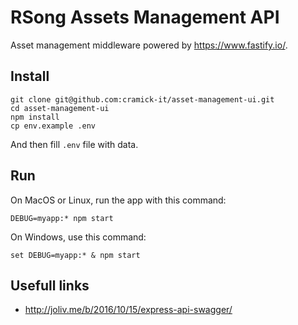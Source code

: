 # RSong Assets Management API
Asset management middleware powered by https://www.fastify.io/.  

## Install

```
git clone git@github.com:cramick-it/asset-management-ui.git
cd asset-management-ui
npm install
cp env.example .env
```

And then fill `.env` file with data.

## Run

On MacOS or Linux, run the app with this command:
```
DEBUG=myapp:* npm start
```

On Windows, use this command:
```
set DEBUG=myapp:* & npm start
```


## Usefull links
- http://joliv.me/b/2016/10/15/express-api-swagger/


